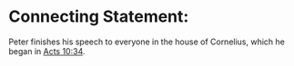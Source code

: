 # Connecting Statement:

Peter finishes his speech to everyone in the house of Cornelius, which he began in [Acts 10:34](../10/34.md).